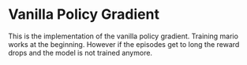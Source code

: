 # Vanilla Policy Gradient
This is the implementation of the vanilla policy gradient.
Training mario works at the beginning. 
However if the episodes get to long the reward drops and the model is not trained anymore. 